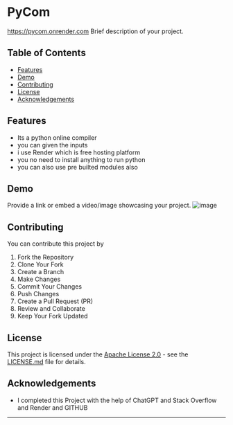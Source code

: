# PyCom
https://pycom.onrender.com
Brief description of your project.

## Table of Contents
- [Features](#features)
- [Demo](#demo)
- [Contributing](#contributing)
- [License](#license)
- [Acknowledgements](#acknowledgements)

## Features

- Its a python online compiler
- you can given the inputs 
- i use Render which is free hosting platform
- you no need to install anything to run python
- you can also use pre builted modules also

## Demo

Provide a link or embed a video/image showcasing your project.
![image](https://github.com/chandusurisetty/PythonOnlineCompiler/assets/68140710/336c6208-d3cd-4540-a9ba-70cd33774e47)


## Contributing

You can contribute this project by 
1. Fork the Repository
2. Clone Your Fork
3. Create a Branch
4. Make Changes
5. Commit Your Changes
6. Push Changes
7. Create a Pull Request (PR)
8. Review and Collaborate
9. Keep Your Fork Updated


## License

This project is licensed under the [Apache License 2.0](LICENSE.md) - see the [LICENSE.md](LICENSE.md) file for details.

## Acknowledgements

- I completed this Project with the help of ChatGPT and Stack Overflow and Render and GITHUB

---



